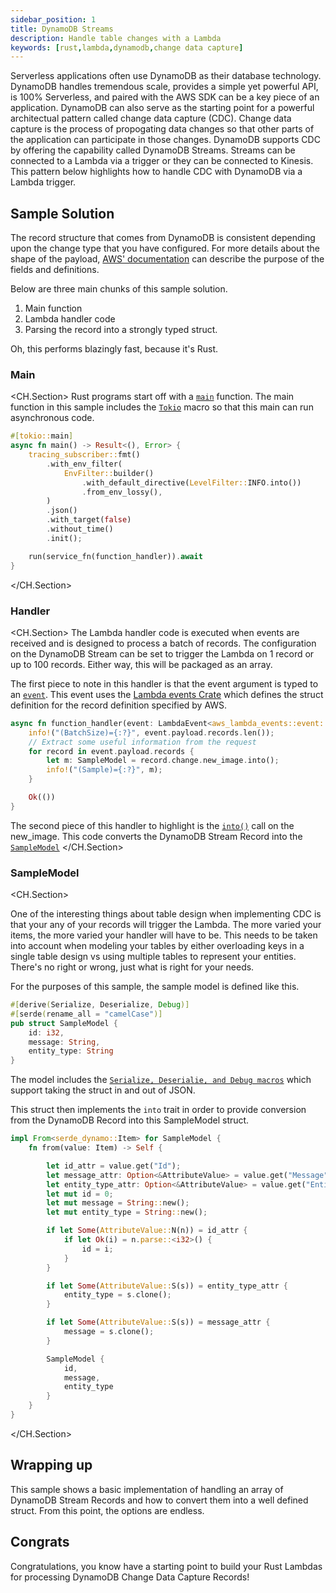 ```yaml
---
sidebar_position: 1
title: DynamoDB Streams
description: Handle table changes with a Lambda
keywords: [rust,lambda,dynamodb,change data capture]
---
```


Serverless applications often use DynamoDB as their database technology.  DynamoDB handles tremendous scale, provides a simple yet powerful API, is 100% Serverless, and paired with the AWS SDK can be a key piece of an application.  DynamoDB can also serve as the starting point for a powerful architectual pattern called change data capture (CDC).  Change data capture is the process of propogating data changes so that other parts of the application can participate in those changes.  DynamoDB supports CDC by offering the capability called DynamoDB Streams.  Streams can be connected to a Lambda via a trigger or they can be connected to Kinesis.  This pattern below highlights how to handle CDC with DynamoDB via a Lambda trigger.

## Sample Solution

The record structure that comes from DynamoDB is consistent depending upon the change type that you have configured.  For more details about the shape of the payload, [AWS' documentation](https://docs.aws.amazon.com/amazondynamodb/latest/APIReference/API_streams_Record.html) can describe the purpose of the fields and definitions.

Below are three main chunks of this sample solution.

1.  Main function
2.  Lambda handler code
3.  Parsing the record into a strongly typed struct.

Oh, this performs blazingly fast, because it's Rust.

### Main
<CH.Section>
Rust programs start off with a [`main`](focus://2) function.  The main function in this sample includes the [`Tokio`](focus://1) macro so that this main can run asynchronous code.

```rust
#[tokio::main]
async fn main() -> Result<(), Error> {
    tracing_subscriber::fmt()
        .with_env_filter(
            EnvFilter::builder()
                .with_default_directive(LevelFilter::INFO.into())
                .from_env_lossy(),
        )
        .json()
        .with_target(false)
        .without_time()
        .init();

    run(service_fn(function_handler)).await
}
```
</CH.Section>

### Handler

<CH.Section>
The Lambda handler code is executed when events are received and is designed to process a batch of records.  The configuration on the DynamoDB Stream can be set to trigger the Lambda on 1 record or up to 100 records.  Either way, this will be packaged as an array. 


The first piece to note in this handler is that the event argument is typed to an [`event`](focus://1[26:87]).  This event uses the [Lambda events Crate](https://docs.rs/aws_lambda_events/latest/aws_lambda_events/) which defines the struct definition for the record definition specified by AWS. 

```rust
async fn function_handler(event: LambdaEvent<aws_lambda_events::event::dynamodb::Event>) -> Result<(), Error> {
    info!("(BatchSize)={:?}", event.payload.records.len());
    // Extract some useful information from the request
    for record in event.payload.records {
        let m: SampleModel = record.change.new_image.into();
        info!("(Sample)={:?}", m);
    }

    Ok(())
}
```

The second piece of this handler to highlight is the [`into()`](focus://5[53:59]) call on the new_image. This code converts the DynamoDB Stream Record into the [`SampleModel`](focus://5[14:26])
</CH.Section>

### SampleModel
<CH.Section>

One of the interesting things about table design when implementing CDC is that your any of your records will trigger the Lambda.  The more varied your items, the more varied your handler will have to be.  This needs to be taken into account when modeling your tables by either overloading keys in a single table design vs using multiple tables to represent your entities.  There's no right or wrong, just what is right for your needs.

For the purposes of this sample, the sample model is defined like this.

```rust
#[derive(Serialize, Deserialize, Debug)]
#[serde(rename_all = "camelCase")]
pub struct SampleModel {
    id: i32,
    message: String,
    entity_type: String
}
```

The model includes the [`Serialize, Deserialie, and Debug macros`](focus://1) which support taking the struct in and out of JSON.

This struct then implements the `into` trait in order to provide conversion from the DynamoDB Record into this SampleModel struct.

```rust
impl From<serde_dynamo::Item> for SampleModel {
    fn from(value: Item) -> Self {

        let id_attr = value.get("Id");
        let message_attr: Option<&AttributeValue> = value.get("Message");
        let entity_type_attr: Option<&AttributeValue> = value.get("EntityType");
        let mut id = 0;
        let mut message = String::new();
        let mut entity_type = String::new();

        if let Some(AttributeValue::N(n)) = id_attr {
            if let Ok(i) = n.parse::<i32>() {
                id = i;
            }
        }

        if let Some(AttributeValue::S(s)) = entity_type_attr {
            entity_type = s.clone();
        }

        if let Some(AttributeValue::S(s)) = message_attr {
            message = s.clone();
        }

        SampleModel {
            id,
            message,
            entity_type
        }
    }
}
```
</CH.Section>

## Wrapping up

This sample shows a basic implementation of handling an array of DynamoDB Stream Records and how to convert them into a well defined struct.  From this point, the options are endless.

## Congrats

Congratulations, you know have a starting point to build your Rust Lambdas for processing DynamoDB Change Data Capture Records!
